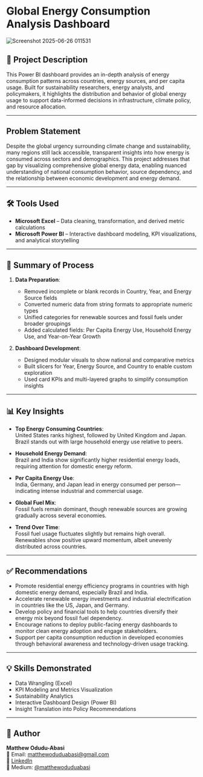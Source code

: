 #  Global Energy Consumption Analysis Dashboard

![Screenshot 2025-06-26 011531](https://github.com/user-attachments/assets/2ebd1db9-0e63-4196-a278-360aa63b3f25)



## 📘 Project Description

This Power BI dashboard provides an in-depth analysis of energy consumption patterns across countries, energy sources, and per capita usage. Built for sustainability researchers, energy analysts, and policymakers, it highlights the distribution and behavior of global energy usage to support data-informed decisions in infrastructure, climate policy, and resource allocation.

---

##  Problem Statement

Despite the global urgency surrounding climate change and sustainability, many regions still lack accessible, transparent insights into how energy is consumed across sectors and demographics. This project addresses that gap by visualizing comprehensive global energy data, enabling nuanced understanding of national consumption behavior, source dependency, and the relationship between economic development and energy demand.

---

## 🛠️ Tools Used

- **Microsoft Excel** – Data cleaning, transformation, and derived metric calculations  
- **Microsoft Power BI** – Interactive dashboard modeling, KPI visualizations, and analytical storytelling  

---

## 🔁 Summary of Process

1. **Data Preparation**:
   - Removed incomplete or blank records in Country, Year, and Energy Source fields
   - Converted numeric data from string formats to appropriate numeric types
   - Unified categories for renewable sources and fossil fuels under broader groupings
   - Added calculated fields: Per Capita Energy Use, Household Energy Use, and Year-on-Year Growth

2. **Dashboard Development**:
   - Designed modular visuals to show national and comparative metrics
   - Built slicers for Year, Energy Source, and Country to enable custom exploration
   - Used card KPIs and multi-layered graphs to simplify consumption insights

---

## 📊 Key Insights

- **Top Energy Consuming Countries**:  
  United States ranks highest, followed by United Kingdom and Japan. Brazil stands out with large household energy use relative to peers.

- **Household Energy Demand**:  
  Brazil and India show significantly higher residential energy loads, requiring attention for domestic energy reform.

- **Per Capita Energy Use**:  
  India, Germany, and Japan lead in energy consumed per person—indicating intense industrial and commercial usage.

- **Global Fuel Mix**:  
  Fossil fuels remain dominant, though renewable sources are growing gradually across several economies.

- **Trend Over Time**:  
  Fossil fuel usage fluctuates slightly but remains high overall. Renewables show positive upward momentum, albeit unevenly distributed across countries.

---

## ✅ Recommendations

- Promote residential energy efficiency programs in countries with high domestic energy demand, especially Brazil and India.
- Accelerate renewable energy investments and industrial electrification in countries like the US, Japan, and Germany.
- Develop policy and financial tools to help countries diversify their energy mix beyond fossil fuel dependency.
- Encourage nations to deploy public-facing energy dashboards to monitor clean energy adoption and engage stakeholders.
- Support per capita consumption reduction in developed economies through behavioral awareness and technology-driven usage tracking.

---

## 💡 Skills Demonstrated

- Data Wrangling (Excel)  
- KPI Modeling and Metrics Visualization  
- Sustainability Analytics  
- Interactive Dashboard Design (Power BI)  
- Insight Translation into Policy Recommendations  

---

## 👤 Author

**Matthew Odudu-Abasi**  
📧 Email: matthewoduduabasi@gmail.com  
🔗 [LinkedIn](https://www.linkedin.com/in/matthewoduduabasi)  
📰 Medium: [@matthewoduduabasi](https://medium.com/@matthewoduduabasi)




